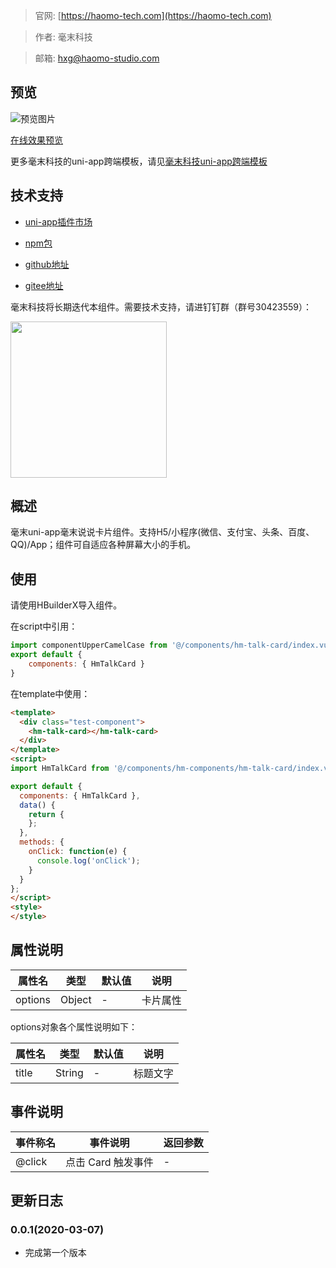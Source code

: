 > 官网: [https://haomo-tech.com](https://haomo-tech.com)

> 作者: 毫末科技

> 邮箱: hxg@haomo-studio.com

## 预览

![预览图片](http://downloads.haomo-tech.com/uniapp/hm-talk-card.png)

[在线效果预览](http://template.uniapp.haomo-tech.com/pages/haomo/test-component/hm-talk-card)

更多毫末科技的uni-app跨端模板，请见[毫末科技uni-app跨端模板](https://haomo-tech.com/sale.html)

## 技术支持

* [uni-app插件市场](https://ext.dcloud.net.cn/plugin?id=1380)

* [npm包](https://www.npmjs.com/package/hm-uniapp-talk-card)

* [github地址](https://github.com/haomo-studio/hm-uniapp-talk-card)

* [gitee地址](https://gitee.com/haomo/hm-uniapp-talk-card)

毫末科技将长期迭代本组件。需要技术支持，请进钉钉群（群号30423559）：

<img width="250" src="http://downloads.haomo-tech.com/%E6%AF%AB%E6%9C%ABuniapp%E7%BB%84%E4%BB%B6%E6%8A%80%E6%9C%AF%E6%94%AF%E6%8C%81.jpg">

## 概述

毫末uni-app毫末说说卡片组件。支持H5/小程序(微信、支付宝、头条、百度、QQ)/App；组件可自适应各种屏幕大小的手机。

## 使用

请使用HBuilderX导入组件。

在script中引用：

```javascript
import componentUpperCamelCase from '@/components/hm-talk-card/index.vue'
export default {
    components: { HmTalkCard }
}
```

在template中使用：

```html
<template>
  <div class="test-component">
    <hm-talk-card></hm-talk-card>
  </div>
</template>
<script>
import HmTalkCard from '@/components/hm-components/hm-talk-card/index.vue'

export default {
  components: { HmTalkCard },
  data() {
    return {
    };
  },
  methods: {
    onClick: function(e) {
      console.log('onClick');
    }
  }
};
</script>
<style>
</style>
```

## 属性说明

| 属性名        | 类型     | 默认值 | 说明                                                                       |
|-----------   |---------|--------|----------------------------------------------------------------------------|
| options        | Object  | -      | 卡片属性                                                                   |

options对象各个属性说明如下：

| 属性名        | 类型     | 默认值 | 说明                                                                       |
|-----------   |---------|--------|----------------------------------------------------------------------------|
| title        | String  | -      | 标题文字                                                                   |

## 事件说明

| 事件称名   | 事件说明           | 返回参数 |
|----------|--------------------|----------|
| @click   | 点击 Card 触发事件 | -        |

## 更新日志

### 0.0.1(2020-03-07)

* 完成第一个版本

